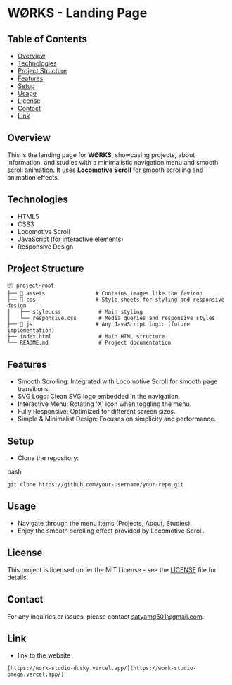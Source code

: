 ﻿# WØRKS - Landing Page

## Table of Contents

- [Overview](#overview)
- [Technologies](#technologies)
- [Project Structure](#project-structure)
- [Features](#features)
- [Setup](#setup)
- [Usage](#usage)
- [License](#license)
- [Contact](#contact)
- [Link](#link)

## Overview

This is the landing page for **WØRKS**, showcasing projects, about information, and studies with a minimalistic navigation menu and smooth scroll animation. It uses **Locomotive Scroll** for smooth scrolling and animation effects.

## Technologies

- HTML5
- CSS3
- Locomotive Scroll
- JavaScript (for interactive elements)
- Responsive Design

## Project Structure

```plaintext
📦 project-root
├── 📂 assets                # Contains images like the favicon
├── 📂 css                   # Style sheets for styling and responsive design
│   ├── style.css            # Main styling
│   └── responsive.css       # Media queries and responsive styles
├── 📂 js                    # Any JavaScript logic (future implementation)
├── index.html               # Main HTML structure
└── README.md                # Project documentation
```

## Features

- Smooth Scrolling: Integrated with Locomotive Scroll for smooth page transitions.
- SVG Logo: Clean SVG logo embedded in the navigation.
- Interactive Menu: Rotating 'X' icon when toggling the menu.
- Fully Responsive: Optimized for different screen sizes.
- Simple & Minimalist Design: Focuses on simplicity and performance.




## Setup

- Clone the repository:

bash
```
git clone https://github.com/your-username/your-repo.git
```

## Usage

- Navigate through the menu items (Projects, About, Studies).
- Enjoy the smooth scrolling effect provided by Locomotive Scroll.


## License

This project is licensed under the MIT License - see the [LICENSE](LICENSE) file for details.

## Contact

For any inquiries or issues, please contact [satyamg501@gmail.com](mailto:your-email@example.com).


## Link
- link to the website

```
[https://work-studio-dusky.vercel.app/](https://work-studio-omega.vercel.app/)
```
